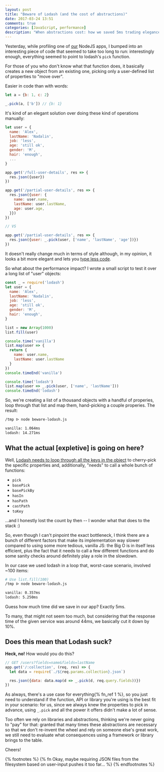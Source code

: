 ```yaml
---
layout: post
title: "Beware of Lodash (and the cost of abstractions)"
date: 2017-03-24 13:51
comments: true
categories: [JavaScript, performance]
description: "When abstractions cost: how we saved 5ms trading elegance for pragmatism."
---
```


Yesterday, while profiling one of [our](https://tech.namshi.com) NodeJS apps, I
bumped into an interesting piece of code that seemed to take too long to run:
interestingly enough, everything seemed to point to lodash's `pick` function.

<!-- more -->

For those of you who don't know what that function does, it basically creates a
new object from an existing one, picking only a user-defined list of properties
to "move over".

Easier in code than with words:

``` js
let a = {b: 1, c: 2}

_.pick(a, ['b']) // {b: 1}
```

It's kind of an elegant solution over doing these kind of
operations manually:

``` js
let user = {
  name: 'Alex',
  lastName: 'Nadalin',
  job: 'less',
  age: 'still ok',
  gender: 'M',
  hair: 'enough',
  ...
}

app.get('/full-user-details', res => {
  res.json({user})
})

app.get('/partial-user-details', res => {
  res.json({user: {
    name: user.name,
    lastName: user.lastName,
    age: user.age,
  }})
})

// VS

app.get('/partial-user-details', res => {
  res.json({user: _.pick(user, ['name', 'lastName', 'age'])})
})
```

It doesn't really change much in terms of style although, in my opinion, it looks
a bit more elegant and lets you [type less code](https://blog.codinghorror.com/the-best-code-is-no-code-at-all/).

So what about the performance impact? I wrote a small script to test it over a
long list of "user" objects:

``` js
const _ = require('lodash')
let user = {
  name: 'Alex',
  lastName: 'Nadalin',
  job: 'less',
  age: 'still ok',
  gender: 'M',
  hair: 'enough',
}

list = new Array(1000)
list.fill(user)

console.time('vanilla')
list.map(user => {
  return {
    name: user.name,
    lastName: user.lastName
  }
})
console.timeEnd('vanilla')

console.time('lodash')
list.map(user => _.pick(user, ['name', 'lastName']))
console.timeEnd('lodash')
```

So, we're creating a list of a thousand objects with a handful of properies,
loop through that list and map them, hand-picking a couple properies. The result:

``` bash
/tmp ᐅ node beware-lodash.js

vanilla: 1.064ms
lodash: 14.271ms
```

## What the actual [expletive] is going on here?

Well, [Lodash needs to loop through all the keys in the object](https://github.com/lodash/lodash/blob/4.17.4/lodash.js#L13537)
to cherry-pick the specific properties and, additionally, "needs" to call a whole
bunch of functions:

* `pick`
* `basePick`
* `basePickBy`
* `hasIn`
* `hasPath`
* `castPath`
* `toKey`

...and I honestly lost the count by then -- I wonder what that does to the
stack :)

So, even though I can't pinpoint the exact bottleneck, I think there are a bunch
of different factors that make its implementation way slower compared to
using some more tedious, vanilla JS: the Big O is in itself less efficient, plus
the fact that it needs to call a few different functions and do some sanity
checks around definitely play a role in the slowdown.

In our case we used lodash in a loop that, worst-case scenario, involved ~100 items:

``` bash
# Use list.fill(100)
/tmp ᐅ node beware-lodash.js

vanilla: 0.357ms
lodash: 5.250ms
```

Guess how much time did we save in our app? Exactly 5ms.

To many, that might not seem too much, but considering that the response time of the given
service was around 44ms, we basically cut it down by 10%.

## Does this mean that Lodash suck?

**Heck, no!** How would you do this?

``` js
// GET /users?fields=name&fields=lastName
app.get('/:collection', (req, res) => {
  let data = require(`./${req.params.collection}.json`)

  res.json({data: data.map(d => _.pick(d, req.query.fields))})
})
```

As always, there's a use case for everything{% fn_ref 1 %}, so you just need to understand
if the function, API or library you're using is the best fit in your scenario:
for us, since we always knew the properties to pick in advance, using `_.pick`
and all the power it offers didn't make a lot of sense.

Too often we rely on libraries and abstractions, thinking we're never going to
"pay" for that: granted that many times these abstractions are necessary so that
we don't re-invent the wheel and rely on someone else's great work, we still need
to evaluate what consequences using a framework or library brings to the
table.

Cheers!

{% footnotes %}
  {% fn Okay, maybe requiring JSON files from the filesystem based on user-input pushes it too far... %}
{% endfootnotes %}
